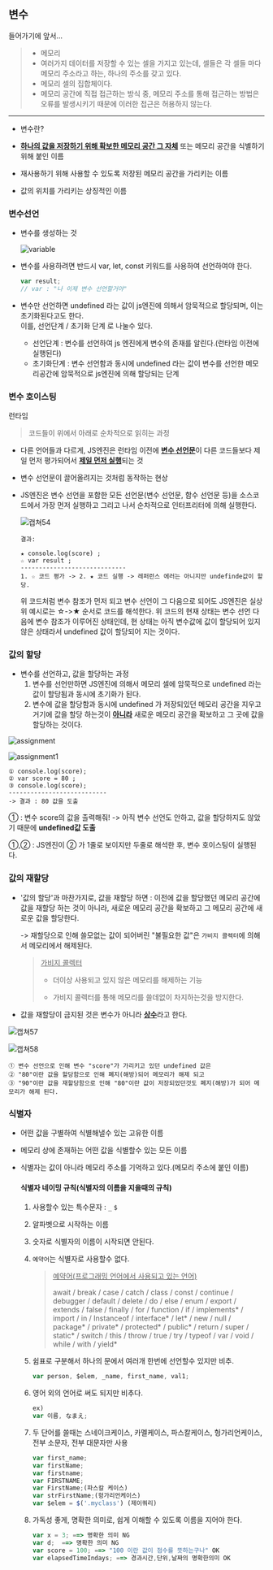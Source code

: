 ## 변수

들어가기에 앞서...

>- 메모리
>  - 여러가지 데이터를 저장할 수 있는 셀을 가지고 있는데, 셀들은 각 셀들 마다 메모리 주소라고 하는, 하나의 주소를 갖고 있다.
>  - 메모리 셀의 집합체이다. 
>  - 메모리 공간에 직접 접근하는 방식 중,  메모리 주소를 통해 접근하는 방법은 오류를 발생시키기 때문에 이러한 접근은 허용하지 않는다.
>

---

- 변수란?

- <u>**하나의 값을 저장하기 위해 확보한 메모리 공간 그 자체**</u> 또는 메모리 공간을 식별하기 위해 붙인 이름
- 재사용하기 위해 사용할 수 있도록 저장된 메모리 공간을 가리키는 이름
- 값의 위치를 가리키는 상징적인 이름

### 변수선언

- 변수를 생성하는 것

  ![variable](https://user-images.githubusercontent.com/62126380/91040634-89f8b380-e649-11ea-8327-66faf60a03ea.jpg)

- 변수를 사용하려면 반드시 var, let, const 키워드를 사용하여 선언하여야 한다.

  ```javascript
  var result;
  // var : "나 이제 변수 선언할거야"
  ```

- 변수만 선언하면 undefined 라는 값이 js엔진에 의해서 암묵적으로 할당되며, 이는 초기화된다고도 한다. <br>이를, 선언단계 / 초기화 단계 로 나눌수 있다. 
  - 선언단계 : 변수를 선언하여 js 엔진에게 변수의 존재를 알린다.(런타임 이전에 실행된다)
  - 초기화단계 : 변수 선언함과 동시에 undefined 라는 값이 변수를 선언한 메모리공간에 암묵적으로 js엔진에 의해 할당되는 단계 

### 변수 호이스팅

런타임

> 코드들이 위에서 아래로 순차적으로 읽히는 과정

- 다른 언어들과 다르게, JS엔진은 런타임 이전에 <u>**변수 선언문**</u>이 다른 코드들보다 제일 먼저 평가되어서 <u>**제일 먼저 실행**</u>되는 것

- 변수 선언문이 끌어올려지는 것처럼 동작하는 현상

- JS엔진은 변수 선언을 포함한 모든 선언문(변수 선언문, 함수 선언문 등)을 소스코드에서 가장 먼저 실행하고 그리고 나서 순차적으로 인터프리터에 의해 실행한다.

  ![캡쳐54](https://user-images.githubusercontent.com/62126380/80074138-b14c5080-8583-11ea-9c64-82ce3b4d5b45.PNG)  

  ```
  결과:
  
  ★ console.log(score) ;
  ☆ var result ;
  -----------------------------
  1. ☆ 코드 평가 -> 2. ★ 코드 실행 -> 레퍼런스 에러는 아니지만 undefinde값이 할당.
  ```

  위 코드처럼 변수 참조가 먼저 되고 변수 선언이 그 다음으로 되어도 JS엔진은 실상 위 예시로는 ☆->★ 순서로  코드를 해석한다. 
  위 코드의 현재 상태는 변수 선언 다음에 변수 참조가 이루어진 상태인데, 현 상태는 아직 변수값에 값이 할당되어
  있지 않은 상태라서 undefined 값이 할당되어 지는 것이다. 

### 값의 할당

- 변수를 선언하고, 값을 할당하는 과정 
  1. 변수를 선언만하면 JS엔진에 의해서 메모리 셀에 암묵적으로 undefined 라는 값이 할당됨과 동시에 초기화가 된다.
  2. 변수에 값을 할당함과 동시에  undefined 가 저장되있던 메모리 공간을 지우고 거기에 값을 할당 하는것이 <u>**아니라**</u> 새로운 메모리 공간을 확보하고 그 곳에 값을 할당하는 것이다. 

![assignment](https://user-images.githubusercontent.com/62126380/91051046-81f53f80-e65a-11ea-9de3-fba504eaab45.jpg)

![assignment1](https://user-images.githubusercontent.com/62126380/91051196-ba951900-e65a-11ea-8ba4-cea05fa3509a.jpg)

```
① console.log(score);
② var score = 80 ;
③ console.log(score);
---------------------------
-> 결과 : 80 값을 도출
```

① : 변수 score의 값을 출력해줘! -> 아직 변수 선언도 안하고, 값을 할당하지도 않았기 때문에 **undefined값 도출**

①,② : JS엔진이 ② 가 1줄로 보이지만 두줄로 해석한 후, 변수 호이스팅이 실행된다.

### 값의 재할당

- '값의 할당'과 마찬가지로, 값을 재할당 하면 : 이전에 값을 할당했던 메모리 공간에 값을 재할당 하는 것이 아니라, 새로운 메모리 공간을 확보하고 그 메모리 공간에 새로운 값을 할당한다.

  -> 재할당으로 인해 쓸모없는 값이 되어버린 "불필요한 값"은 `가비지 콜렉터`에 의해서 메모리에서 해제된다.

  > <u>가비지 콜렉터</u>
  >
  > - 더이상 사용되고 있지 않은 메모리를 해제하는 기능
  >
  > - 가비지 콜렉터를 통해 메모리를 쓸데없이 차지하는것을 방지한다.

- 값을 재할당이 금지된 것은 변수가 아니라 <u>**상수**</u>라고 한다.

![캡쳐57](https://user-images.githubusercontent.com/62126380/80106335-b1b10f80-85b4-11ea-961b-3724ed0a2991.PNG) 

![캡쳐58](https://user-images.githubusercontent.com/62126380/80107358-ef626800-85b5-11ea-8688-d809c7d08c48.PNG) 

```
① 변수 선언으로 인해 변수 "score"가 가리키고 있던 undefined 값은
② "80"이란 값을 할당함으로 인해 폐지(해방)되어 메모리가 해제 되고
③ "90"이란 값을 재할당함으로 인해 "80"이란 값이 저장되었던것도 폐지(해방)가 되어 메모리가 해제 된다.
```

### 식별자

- 어떤 값을 구별하여 식별해낼수 있는 고유한 이름

- 메모리 상에 존재하는 어떤 값을 식별할수 있는 모든 이름

- 식별자는 값이 아니라 메모리 주소를 기억하고 있다.(메모리 주소에 붙인 이름)

  #### 식별자 네이밍 규칙(식별자의 이름을 지을때의 규칙)

  1. 사용할수 있는 특수문자 : `_` `$`

  2. 알파벳으로 시작하는 이름

  3. 숫자로 식별자의 이름이 시작되면 안된다.

  4. `예약어`는 식별자로 사용할수 없다.

     > <u>예약어(프로그래밍 언어에서 사용되고 있는 언어)</u>
     >
     > await / break / case / catch / class / const / continue / debugger / default / delete / do / else / enum 
     > / export / extends / false / finally / for / function / if / implements* / import / in / Instanceof
     > / interface* / let* / new / null / package* / private* / protected* / public* / return / super 
     > / static* / switch / this / throw / true / try / typeof / var / void / while / with / yield*

  5. 쉼표로 구분해서 하나의 문에서 여러개 한번에 선언할수 있지만 비추.

     ```javascript
     var person, $elem, _name, first_name, val1;
     ```

  6. 영어 외의 언어로 써도 되지만 비추다. 

     ```javascript
     ex) 
     var 이름, なまえ;
     ```

  7. 두 단어를 쓸때는 스네이크케이스, 카멜케이스, 파스칼케이스, 헝가리언케이스, 전부 소문자, 전부 대문자만  사용 

     ```javascript
     var first_name;
     var firstName;
     var firstname;
     var FIRSTNAME;
     var FirstName;(파스칼 케이스)
     var strFirstName;(헝가리언케이스)
     var $elem = $('.myclass') (제이쿼리)
     ```

  8. 가독성 좋게, 명확한 의미로, 쉽게 이해할 수 있도록 이름을 지어야 한다.

     ```javascript
     var x = 3; ==> 명확한 의미 NG
     var d;  ==> 명확한 의미 NG
     var score = 100; ==> "100 이란 값이 점수를 뜻하는구나" OK
     var elapsedTimeIndays; ==> 경과시간,단위,날짜의 명확한의미 OK
     ```